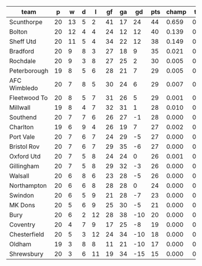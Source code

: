 |     team     | p  | w  | d | l  | gf | ga | gd  | pts | champ | top2  | top3  | top4  |  5-7  | bot4  | bot3  | bot2  |
|--------------|----|----|---|----|----|----|-----|-----|-------|-------|-------|-------|-------|-------|-------|-------|
| Scunthorpe   | 20 | 13 | 5 |  2 | 41 | 17 |  24 |  44 | 0.659 | 0.865 | 0.947 | 0.977 | 0.020 | 0.000 | 0.000 | 0.000|
| Bolton       | 20 | 12 | 4 |  4 | 24 | 12 |  12 |  40 | 0.139 | 0.421 | 0.658 | 0.795 | 0.161 | 0.000 | 0.000 | 0.000|
| Sheff Utd    | 20 | 11 | 5 |  4 | 34 | 22 |  12 |  38 | 0.149 | 0.438 | 0.665 | 0.794 | 0.154 | 0.000 | 0.000 | 0.000|
| Bradford     | 20 |  9 | 8 |  3 | 27 | 18 |   9 |  35 | 0.021 | 0.101 | 0.233 | 0.386 | 0.343 | 0.000 | 0.000 | 0.000|
| Rochdale     | 20 |  9 | 3 |  8 | 27 | 25 |   2 |  30 | 0.005 | 0.028 | 0.080 | 0.160 | 0.288 | 0.004 | 0.002 | 0.001|
| Peterborough | 19 |  8 | 5 |  6 | 28 | 21 |   7 |  29 | 0.005 | 0.032 | 0.083 | 0.175 | 0.308 | 0.003 | 0.002 | 0.001|
| AFC Wimbledo | 20 |  7 | 8 |  5 | 30 | 24 |   6 |  29 | 0.007 | 0.041 | 0.109 | 0.209 | 0.330 | 0.003 | 0.002 | 0.001|
| Fleetwood To | 20 |  8 | 5 |  7 | 31 | 26 |   5 |  29 | 0.001 | 0.008 | 0.030 | 0.073 | 0.202 | 0.014 | 0.007 | 0.002|
| Millwall     | 19 |  8 | 4 |  7 | 32 | 31 |   1 |  28 | 0.010 | 0.040 | 0.103 | 0.201 | 0.318 | 0.003 | 0.001 | 0.001|
| Southend     | 20 |  7 | 7 |  6 | 26 | 27 |  -1 |  28 | 0.000 | 0.002 | 0.008 | 0.021 | 0.091 | 0.052 | 0.027 | 0.010|
| Charlton     | 19 |  6 | 9 |  4 | 26 | 19 |   7 |  27 | 0.002 | 0.014 | 0.044 | 0.095 | 0.233 | 0.009 | 0.005 | 0.001|
| Port Vale    | 20 |  7 | 6 |  7 | 24 | 29 |  -5 |  27 | 0.000 | 0.002 | 0.007 | 0.020 | 0.094 | 0.052 | 0.026 | 0.011|
| Bristol Rov  | 20 |  7 | 6 |  7 | 29 | 35 |  -6 |  27 | 0.000 | 0.003 | 0.009 | 0.021 | 0.090 | 0.056 | 0.029 | 0.012|
| Oxford Utd   | 20 |  7 | 5 |  8 | 24 | 24 |   0 |  26 | 0.001 | 0.003 | 0.009 | 0.028 | 0.111 | 0.043 | 0.022 | 0.010|
| Gillingham   | 20 |  7 | 5 |  8 | 29 | 32 |  -3 |  26 | 0.000 | 0.002 | 0.007 | 0.019 | 0.091 | 0.055 | 0.030 | 0.014|
| Walsall      | 20 |  6 | 8 |  6 | 23 | 28 |  -5 |  26 | 0.000 | 0.001 | 0.005 | 0.014 | 0.061 | 0.089 | 0.048 | 0.020|
| Northampton  | 20 |  6 | 6 |  8 | 28 | 28 |   0 |  24 | 0.000 | 0.001 | 0.003 | 0.011 | 0.067 | 0.087 | 0.047 | 0.019|
| Swindon      | 20 |  6 | 5 |  9 | 21 | 28 |  -7 |  23 | 0.000 | 0.000 | 0.000 | 0.001 | 0.011 | 0.309 | 0.204 | 0.112|
| MK Dons      | 20 |  5 | 6 |  9 | 25 | 30 |  -5 |  21 | 0.000 | 0.000 | 0.000 | 0.001 | 0.015 | 0.269 | 0.182 | 0.101|
| Bury         | 20 |  6 | 2 | 12 | 28 | 38 | -10 |  20 | 0.000 | 0.000 | 0.000 | 0.001 | 0.005 | 0.407 | 0.284 | 0.167|
| Coventry     | 20 |  4 | 7 |  9 | 17 | 25 |  -8 |  19 | 0.000 | 0.000 | 0.000 | 0.000 | 0.003 | 0.509 | 0.383 | 0.244|
| Chesterfield | 20 |  5 | 3 | 12 | 24 | 34 | -10 |  18 | 0.000 | 0.000 | 0.000 | 0.000 | 0.001 | 0.644 | 0.520 | 0.372|
| Oldham       | 19 |  3 | 8 |  8 | 11 | 21 | -10 |  17 | 0.000 | 0.000 | 0.000 | 0.000 | 0.003 | 0.551 | 0.422 | 0.273|
| Shrewsbury   | 20 |  3 | 6 | 11 | 19 | 34 | -15 |  15 | 0.000 | 0.000 | 0.000 | 0.000 | 0.000 | 0.842 | 0.758 | 0.630|
